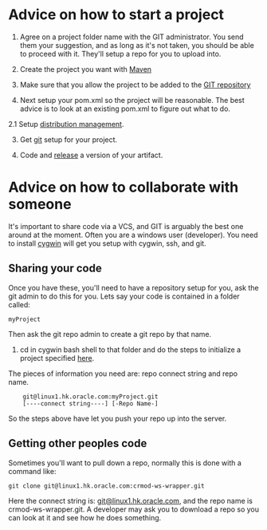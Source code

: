 # Advice on how to start a project

1. Agree on a project folder name with the GIT administrator.  You
send them your suggestion, and as long as it's not taken, you should
be able to proceed with it.  They'll setup a repo for you to upload into.

1. Create the project you want with
[Maven](/maven.html#createProject)

2. Make sure that you allow the project to be added to the [GIT
repository](/training/git.html#addingProjects)

2. Next setup your pom.xml so the project will be reasonable.  The
best advice is to look at an existing pom.xml to figure out what to do.

2.1 Setup [distribution management](/maven.html#distributionManagement).

3. Get [git](/training/git.html#initialize) setup for your project.

3. Code and [release](/maven.html#release) a version of your artifact.


# Advice on how to collaborate with someone

It's important to share code via a VCS, and GIT is arguably the best
one around at the moment.  Often you are a windows user (developer).
You need to install [cygwin](/secure.html#WindowsLinuxOSX) will get
you setup with cygwin, ssh, and git.

## Sharing your code

Once you have these, you'll need to have a repository setup for you,
ask the git admin to do this for you.  Lets say your code is contained
in a folder called: 

    myProject

Then ask the git repo admin to create a git repo by that name.

1. cd in cygwin bash shell to that folder and do the steps to
initialize a project specified [here](/training/git.html#initialize).

The pieces of information you need are: repo connect string and repo
name.

        git@linux1.hk.oracle.com:myProject.git
        [----connect string----] [-Repo Name-]

So the steps above have let you push your repo up into the server.

<a name="getCode"></a>

## Getting other peoples code

Sometimes you'll want to pull down a repo, normally this is done with
a command like:

    git clone git@linux1.hk.oracle.com:crmod-ws-wrapper.git

Here the connect string is: git@linux1.hk.oracle.com, and the repo
name is crmod-ws-wrapper.git.  A developer may ask you to download a
repo so you can look at it and see how he does something.
